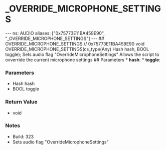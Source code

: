 # _OVERRIDE_MICROPHONE_SETTINGS

--- ns: AUDIO aliases: ["0x75773E11BA459E90", "_OVERRIDE_MICROPHONE_SETTINGS"] --- ## OVERRIDE_MICROPHONE_SETTINGS  // 0x75773E11BA459E90 void OVERRIDE_MICROPHONE_SETTINGS(cs_type(Any) Hash hash, BOOL toggle);  Sets audio flag "OverrideMicrophoneSettings"  Allows the script to ovverride the current microphone settings  ## Parameters * **hash**: * **toggle**:

### Parameters
* Hash hash
* BOOL toggle

### Return Value
* void

### Notes
* Build: 323
* Sets audio flag "OverrideMicrophoneSettings"

